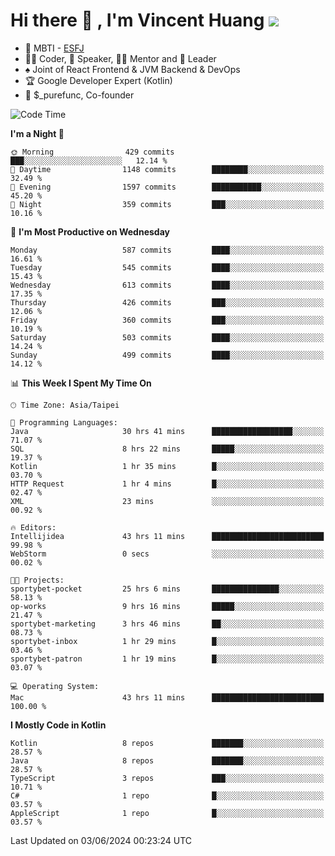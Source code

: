 # Hi there 👋 , I'm Vincent Huang ![](https://komarev.com/ghpvc/?username=Jian-Min-Huang)
- 👀 MBTI - [ESFJ](https://www.16personalities.com/esfj-personality)
- 👨‍💻 Coder, 🎤 Speaker, 👨‍🏫 Mentor and 🚀 Leader
- ♠️ Joint of React Frontend & JVM Backend & DevOps
- 🏆 Google Developer Expert (Kotlin)
- 💼 $_purefunc, Co-founder

<!--START_SECTION:waka-->
![Code Time](http://img.shields.io/badge/Code%20Time-3%2C837%20hrs%2021%20mins-blue)

**I'm a Night 🦉** 

```text
🌞 Morning                429 commits         ███░░░░░░░░░░░░░░░░░░░░░░   12.14 % 
🌆 Daytime                1148 commits        ████████░░░░░░░░░░░░░░░░░   32.49 % 
🌃 Evening                1597 commits        ███████████░░░░░░░░░░░░░░   45.20 % 
🌙 Night                  359 commits         ███░░░░░░░░░░░░░░░░░░░░░░   10.16 % 
```
📅 **I'm Most Productive on Wednesday** 

```text
Monday                   587 commits         ████░░░░░░░░░░░░░░░░░░░░░   16.61 % 
Tuesday                  545 commits         ████░░░░░░░░░░░░░░░░░░░░░   15.43 % 
Wednesday                613 commits         ████░░░░░░░░░░░░░░░░░░░░░   17.35 % 
Thursday                 426 commits         ███░░░░░░░░░░░░░░░░░░░░░░   12.06 % 
Friday                   360 commits         ███░░░░░░░░░░░░░░░░░░░░░░   10.19 % 
Saturday                 503 commits         ████░░░░░░░░░░░░░░░░░░░░░   14.24 % 
Sunday                   499 commits         ████░░░░░░░░░░░░░░░░░░░░░   14.12 % 
```


📊 **This Week I Spent My Time On** 

```text
🕑︎ Time Zone: Asia/Taipei

💬 Programming Languages: 
Java                     30 hrs 41 mins      ██████████████████░░░░░░░   71.07 % 
SQL                      8 hrs 22 mins       █████░░░░░░░░░░░░░░░░░░░░   19.37 % 
Kotlin                   1 hr 35 mins        █░░░░░░░░░░░░░░░░░░░░░░░░   03.70 % 
HTTP Request             1 hr 4 mins         █░░░░░░░░░░░░░░░░░░░░░░░░   02.47 % 
XML                      23 mins             ░░░░░░░░░░░░░░░░░░░░░░░░░   00.92 % 

🔥 Editors: 
Intellijidea             43 hrs 11 mins      █████████████████████████   99.98 % 
WebStorm                 0 secs              ░░░░░░░░░░░░░░░░░░░░░░░░░   00.02 % 

🐱‍💻 Projects: 
sportybet-pocket         25 hrs 6 mins       ███████████████░░░░░░░░░░   58.13 % 
op-works                 9 hrs 16 mins       █████░░░░░░░░░░░░░░░░░░░░   21.47 % 
sportybet-marketing      3 hrs 46 mins       ██░░░░░░░░░░░░░░░░░░░░░░░   08.73 % 
sportybet-inbox          1 hr 29 mins        █░░░░░░░░░░░░░░░░░░░░░░░░   03.46 % 
sportybet-patron         1 hr 19 mins        █░░░░░░░░░░░░░░░░░░░░░░░░   03.07 % 

💻 Operating System: 
Mac                      43 hrs 11 mins      █████████████████████████   100.00 % 
```

**I Mostly Code in Kotlin** 

```text
Kotlin                   8 repos             ███████░░░░░░░░░░░░░░░░░░   28.57 % 
Java                     8 repos             ███████░░░░░░░░░░░░░░░░░░   28.57 % 
TypeScript               3 repos             ███░░░░░░░░░░░░░░░░░░░░░░   10.71 % 
C#                       1 repo              █░░░░░░░░░░░░░░░░░░░░░░░░   03.57 % 
AppleScript              1 repo              █░░░░░░░░░░░░░░░░░░░░░░░░   03.57 % 
```




 Last Updated on 03/06/2024 00:23:24 UTC
<!--END_SECTION:waka-->
